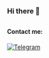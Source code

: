 ### Hi there 👋
##

#### Contact me:
[![Telegram](https://user-images.githubusercontent.com/11369675/154761580-f65a62d6-3683-4353-ac99-dc808d8a9e1b.png)](https://t.me/systeamnik)

<!--
**nursik08/nursik08** is a ✨ _special_ ✨ repository because its `README.md` (this file) appears on your GitHub profile.

Here are some ideas to get you started:

- 🔭 I’m currently working on ...
- 🌱 I’m currently learning ...
- 👯 I’m looking to collaborate on ...
- 🤔 I’m looking for help with ...
- 💬 Ask me about ...
- 📫 How to reach me: ...
- 😄 Pronouns: ...
- ⚡ Fun fact: ...
-->

